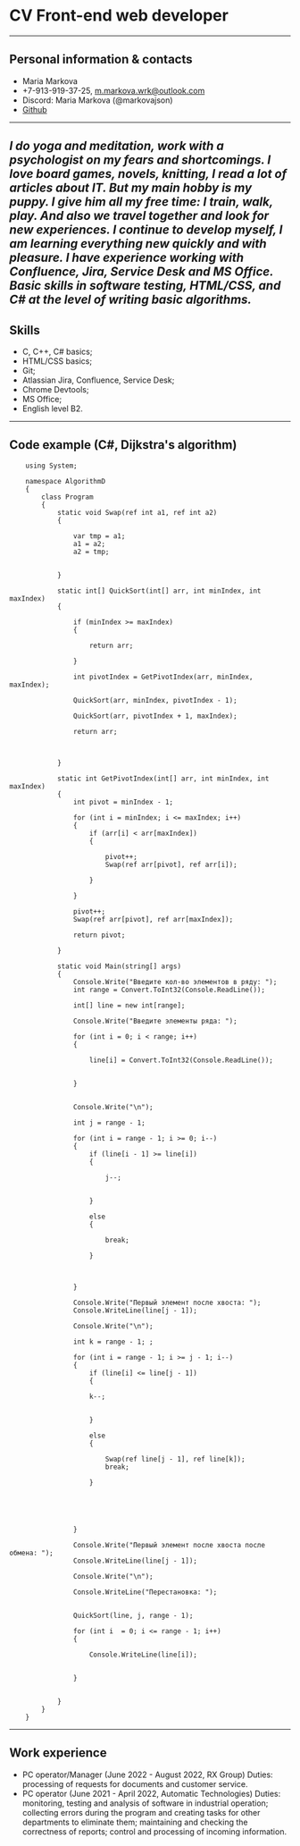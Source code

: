 #  CV Front-end web developer
---
## Personal information & contacts
* Maria Markova
* +7-913-919-37-25, m.markova.wrk@outlook.com
* Discord: Maria Markova (@markovajson)
* [Github](https://github.com/markovajson)
---
*I do yoga and meditation, work with a psychologist on my fears and shortcomings. I love board games, novels, knitting, I read a lot of articles about IT. But my main hobby is my puppy. I give him all my free time: I train, walk, play. And also we travel together and look for new experiences.
I continue to develop myself, I am learning everything new quickly and with pleasure.
I have experience working with Confluence, Jira, Service Desk and MS Office. Basic skills in software testing, HTML/CSS, and C# at the level of writing basic algorithms.*
---
## Skills
* C, C++, C# basics;
* HTML/CSS basics;
* Git;
* Atlassian Jira, Confluence, Service Desk;
* Chrome Devtools;
* MS Office;
* English level B2.
---
## Code example (C#, Dijkstra's algorithm)
        using System;

        namespace AlgorithmD
        {
            class Program 
            {
                static void Swap(ref int a1, ref int a2)
                {

                    var tmp = a1;
                    a1 = a2;
                    a2 = tmp;


                }

                static int[] QuickSort(int[] arr, int minIndex, int maxIndex)
                {

                    if (minIndex >= maxIndex)
                    {

                        return arr;

                    }

                    int pivotIndex = GetPivotIndex(arr, minIndex, maxIndex);

                    QuickSort(arr, minIndex, pivotIndex - 1);

                    QuickSort(arr, pivotIndex + 1, maxIndex);

                    return arr;



                }

                static int GetPivotIndex(int[] arr, int minIndex, int maxIndex)
                {
                    int pivot = minIndex - 1;

                    for (int i = minIndex; i <= maxIndex; i++)
                    {
                        if (arr[i] < arr[maxIndex])
                        {

                            pivot++;
                            Swap(ref arr[pivot], ref arr[i]);

                        }

                    }

                    pivot++;
                    Swap(ref arr[pivot], ref arr[maxIndex]);

                    return pivot;

                }

                static void Main(string[] args)
                {
                    Console.Write("Введите кол-во элементов в ряду: ");
                    int range = Convert.ToInt32(Console.ReadLine());

                    int[] line = new int[range];

                    Console.Write("Введите элементы ряда: ");

                    for (int i = 0; i < range; i++)
                    {
                
                        line[i] = Convert.ToInt32(Console.ReadLine()); 
                        

                    }


                    Console.Write("\n");
                    
                    int j = range - 1;

                    for (int i = range - 1; i >= 0; i--)
                    {
                        if (line[i - 1] >= line[i])
                        {

                            j--;


                        }

                        else
                        {

                            break;

                        }



                    }

                    Console.Write("Первый элемент после хвоста: ");
                    Console.WriteLine(line[j - 1]);

                    Console.Write("\n");
                    
                    int k = range - 1; ;

                    for (int i = range - 1; i >= j - 1; i--)
                    {
                        if (line[i] <= line[j - 1])
                        {

                        k--;


                        }

                        else
                        {

                            Swap(ref line[j - 1], ref line[k]);
                            break;

                        }

                    



                    }

                    Console.Write("Первый элемент после хвоста после обмена: ");
                    Console.WriteLine(line[j - 1]);

                    Console.Write("\n");

                    Console.WriteLine("Перестановка: ");


                    QuickSort(line, j, range - 1);

                    for (int i  = 0; i <= range - 1; i++)
                    {

                        Console.WriteLine(line[i]);


                    }


                }
            }
        }
---
## Work experience
* PC operator/Manager (June 2022 - August 2022, RX Group) 
Duties:
processing of requests for documents and customer service.
* PC operator (June 2021 - April 2022, Automatic Technologies)
Duties:
monitoring, testing and analysis of software in industrial operation;
collecting errors during the program and creating tasks for other departments to eliminate them;
maintaining and checking the correctness of reports;
control and processing of incoming information.